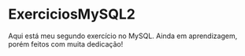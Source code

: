 # ExerciciosMySQL2
Aqui está meu segundo exercício no MySQL. Ainda em aprendizagem, porém feitos com muita dedicação!
